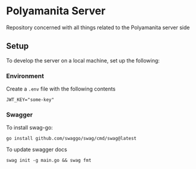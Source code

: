 # Polyamanita Server

Repository concerned with all things related to the Polyamanita server side

## Setup

To develop the server on a local machine, set up the following:

### Environment

Create a `.env` file with the following contents

```env
JWT_KEY="some-key"
```

### Swagger

To install swag-go:

`go install github.com/swaggo/swag/cmd/swag@latest`

To update swagger docs

`swag init -g main.go && swag fmt`
